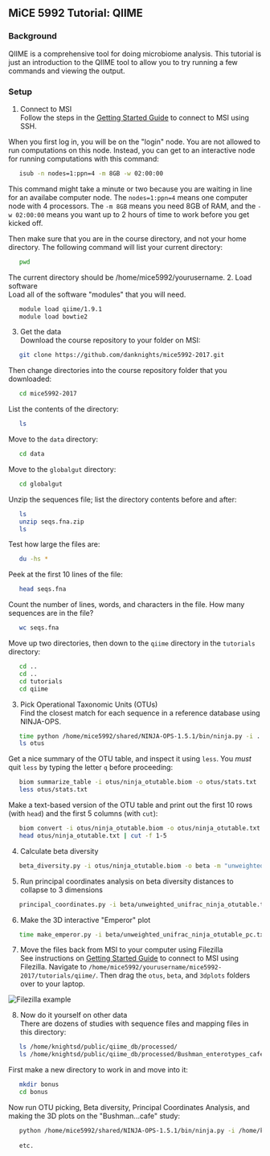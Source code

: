 ## MiCE 5992 Tutorial: QIIME

### Background
QIIME is a comprehensive tool for doing microbiome analysis. This tutorial is just an introduction
to the QIIME tool to allow you to try running a few commands and viewing the output.

### Setup
1. Connect to MSI  
 Follow the steps in the [Getting Started Guide](../../README.md) to connect to MSI using SSH.

 When you first log in, you will be on the "login" node. You are not allowed to run computations on this node. Instead, you can get to an interactive node for running computations with this command:
 ```bash
    isub -n nodes=1:ppn=4 -m 8GB -w 02:00:00
 ```
 This command might take a minute or two because you are waiting in line for an availabe computer node. The `nodes=1:ppn=4` means one computer node with 4 processors. The `-m 8GB` means you need 8GB of RAM, and the `-w 02:00:00` means you want up to 2 hours of time to work before you get kicked off.

 Then make sure that you are in the course directory, and not your home directory. The following command will list your current directory:
 ```bash
    pwd
 ```
 The current directory should be /home/mice5992/yourusername.
2. Load software  
 Load all of the software "modules" that you will need.
 ```bash
    module load qiime/1.9.1
    module load bowtie2
 ```
 
3. Get the data  
 Download the course repository to your folder on MSI:
 ```bash
    git clone https://github.com/danknights/mice5992-2017.git
 ```

 Then change directories into the course repository folder that you downloaded:
 ```bash
    cd mice5992-2017
 ```
 List the contents of the directory:
 ```bash
    ls
 ```

 Move to the `data` directory:
 ```bash
    cd data
 ```

 Move to the `globalgut` directory:
 ```bash
    cd globalgut
 ```

 Unzip the sequences file; list the directory contents before and after:
 ```bash
    ls
    unzip seqs.fna.zip
    ls
 ```

 Test how large the files are:
 ```bash
    du -hs *
 ```

 Peek at the first 10 lines of the file:
 ```bash
    head seqs.fna
 ```

 Count the number of lines, words, and characters in the file. How many sequences are in the file?
 ```bash
    wc seqs.fna
 ```

 Move up two directories, then down to the `qiime` directory in the `tutorials` directory:
 ```bash
    cd ..
    cd ..
    cd tutorials
    cd qiime
 ```
 
3. Pick Operational Taxonomic Units (OTUs)  
 Find the closest match for each sequence in a reference database using NINJA-OPS.

 ```bash
    time python /home/mice5992/shared/NINJA-OPS-1.5.1/bin/ninja.py -i ../../data/globalgut/seqs.fna -o otus -p 4
    ls otus
 ```
 
 Get a nice summary of the OTU table, and inspect it using `less`. You _must_ quit `less` by typing the letter `q` before proceeding:
 ```bash
    biom summarize_table -i otus/ninja_otutable.biom -o otus/stats.txt
    less otus/stats.txt
 ```

 Make a text-based version of the OTU table and print out the first 10 rows (with `head`) and the first 5 columns (with `cut`):
 ```bash
    biom convert -i otus/ninja_otutable.biom -o otus/ninja_otutable.txt --to-tsv
    head otus/ninja_otutable.txt | cut -f 1-5
 ```
 
4. Calculate beta diversity

 ```bash
    beta_diversity.py -i otus/ninja_otutable.biom -o beta -m "unweighted_unifrac,weighted_unifrac,bray_curtis" -t /home/mice5992/shared/97_otus.tree
 ```

5. Run principal coordinates analysis on beta diversity distances to collapse to 3 dimensions

 ```bash
    principal_coordinates.py -i beta/unweighted_unifrac_ninja_otutable.txt -o beta/unweighted_unifrac_ninja_otutable_pc.txt
 ```

6. Make the 3D interactive "Emperor" plot

 ```bash
    time make_emperor.py -i beta/unweighted_unifrac_ninja_otutable_pc.txt -m ../../data/globalgut/map.txt -o 3dplots
 ```

7. Move the files back from MSI to your computer using Filezilla  
 See instructions on [Getting Started Guide](../../README.md) to connect to MSI using Filezilla. Navigate to `/home/mice5992/yourusername/mice5992-2017/tutorials/qiime/`. Then drag the `otus`, `beta`, and `3dplots` folders over to your laptop.
 
 ![Filezilla example](https://raw.githubusercontent.com/danknights/mice5992-2017/master/supporting_files/qiime_tutorial_FTP_screenshot.png "Filezilla example")


8. Now do it yourself on other data  
 There are dozens of studies with sequence files and mapping files in this directory:
 ```bash
    ls /home/knightsd/public/qiime_db/processed/
    ls /home/knightsd/public/qiime_db/processed/Bushman_enterotypes_cafe_study_1010_ref_13_8
 ```

 First make a new directory to work in and move into it:
 ```bash
    mkdir bonus
    cd bonus
 ```
 
  Now run OTU picking, Beta diversity, Principal Coordinates Analysis, and making the 3D plots on the "Bushman...cafe" study:
 ```bash
    python /home/mice5992/shared/NINJA-OPS-1.5.1/bin/ninja.py -i /home/knightsd/public/qiime_db/processed/Bushman_enterotypes_cafe_study_1010_ref_13_8/Bushman_enterotypes_cafe_study_1010_split_library_seqs.fna -o otus -p 4
    
    etc.
 ```
 

